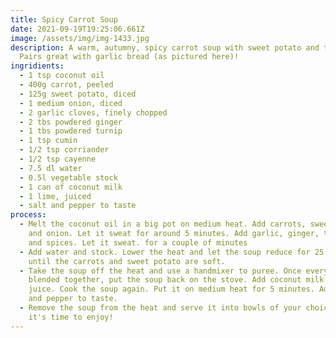 ```yaml
---
title: Spicy Carrot Soup
date: 2021-09-19T19:25:06.661Z
image: /assets/img/img-1433.jpg
description: A warm, autumny, spicy carrot soup with sweet potato and turnip.
  Pairs great with garlic bread (as pictured here)!
ingridients:
  - 1 tsp coconut oil
  - 400g carrot, peeled
  - 125g sweet potato, diced
  - 1 medium onion, diced
  - 2 garlic cloves, finely chopped
  - 2 tbs powdered ginger
  - 1 tbs powdered turnip
  - 1 tsp cumin
  - 1/2 tsp corriander
  - 1/2 tsp cayenne
  - 7.5 dl water
  - 0.5l vegetable stock
  - 1 can of coconut milk
  - 1 lime, juiced
  - salt and pepper to taste
process:
  - Melt the coconut oil in a big pot on medium heat. Add carrots, sweet potato,
    and onion. Let it sweat for around 5 minutes. Add garlic, ginger, turnip,
    and spices. Let it sweat. for a couple of minutes
  - Add water and stock. Lower the heat and let the soup reduce for 25 minutes,
    until the carrots and sweet potato are soft.
  - Take the soup off the heat and use a handmixer to puree. Once everything is
    blended together, put the soup back on the stove. Add coconut milk and lime
    juice. Cook the soup again. Put it on medium heat for 5 minutes. Add salt
    and pepper to taste.
  - Remove the soup from the heat and serve it into bowls of your choice. Now
    it's time to enjoy!
---
```

